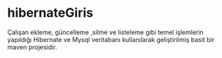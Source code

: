 # hibernateGiris
Çalışan ekleme, güncelleme ,silme ve listeleme gibi temel işlemlerin yapıldığı Hibernate ve Mysql veritabanı kullanılarak geliştirilmiş basit bir maven projesidir.
